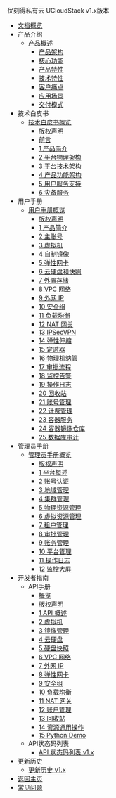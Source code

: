 <div class="sidebar_title icon-product__ucloudstack">优刻得私有云 UCloudStack v1.x版本</div>

* [文档概览](UCloudStack/README.md)
* 产品介绍
  * [产品概述](UCloudStack/v1.x/introduction/README.md)
    * [产品架构](UCloudStack/v1.x/introduction/arch.md)
    * [核心功能](UCloudStack/v1.x/introduction/features.md)
    * [产品特性](UCloudStack/v1.x/introduction/advantages.md)
    * [技术特性](UCloudStack/v1.x/introduction/techadv.md)
    * [客户痛点](UCloudStack/v1.x/introduction/painpoint.md)
    * [应用场景](UCloudStack/v1.x/introduction/scenario.md)
    * [交付模式](UCloudStack/v1.x/introduction/deliver.md)
* 技术白皮书
  * [技术白皮书概览](UCloudStack/v1.x/techwhitepaper/README.md)
    * [版权声明](UCloudStack/v1.x/techwhitepaper/copyright.md)
    * [前言](UCloudStack/v1.x/techwhitepaper/abstract.md)
    * [1 产品简介](UCloudStack/v1.x/techwhitepaper/introduction.md)
    * [2 平台物理架构](UCloudStack/v1.x/techwhitepaper/pharch.md)
    * [3 平台技术架构](UCloudStack/v1.x/techwhitepaper/techarch.md)
    * [4 产品功能架构](UCloudStack/v1.x/techwhitepaper/funarch.md)
    * [5 用户服务支持](UCloudStack/v1.x/techwhitepaper/service.md)
    * [6 灾备服务](UCloudStack/v1.x/techwhitepaper/recovery.md)
* 用户手册
  * [用户手册概览](UCloudStack/v1.x/userguide/README.md)
    * [版权声明](/UCloudStack/v1.x/userguide/copyright.md)
    * [1 产品简介](/UCloudStack/v1.x/userguide/introduction.md)
    * [2 主账号](/UCloudStack/v1.x/userguide/mainaccount.md)
    * [3 虚拟机](/UCloudStack/v1.x/userguide/vm.md)
    * [4 自制镜像](/UCloudStack/v1.x/userguide/image.md)
    * [5 弹性网卡](/UCloudStack/v1.x/userguide/nic.md)
    * [6 云硬盘和快照](/UCloudStack/v1.x/userguide/disk.md)
    * [7 外置存储](/UCloudStack/v1.x/userguide/lun.md)
    * [8 VPC 网络](/UCloudStack/v1.x/userguide/vpc.md)
    * [9 外网 IP](/UCloudStack/v1.x/userguide/eip.md)
    * [10 安全组](/UCloudStack/v1.x/userguide/sg.md)
    * [11 负载均衡](/UCloudStack/v1.x/userguide/lb.md)
    * [12 NAT 网关](/UCloudStack/v1.x/userguide/natgw.md)
    * [13 IPSecVPN](/UCloudStack/v1.x/userguide/ipsecvpn.md )
    * [14 弹性伸缩](/UCloudStack/v1.x/userguide/autoscale.md)
    * [15 定时器](/UCloudStack/v1.x/userguide/job.md)
    * [16 物理机纳管](/UCloudStack/v1.x/userguide/bms.md)
    * [17 审批流程](/UCloudStack/v1.x/userguide/approve.md)
    * [18 监控告警](/UCloudStack/v1.x/userguide/alarm.md)
    * [19 操作日志](/UCloudStack/v1.x/userguide/log.md )
    * [20 回收站](/UCloudStack/v1.x/userguide/recycle.md)
    * [21 账号管理](/UCloudStack/v1.x/userguide/account.md)
    * [22 计费管理](/UCloudStack/v1.x/userguide/charge.md)
    * [23 容器服务](/UCloudStack/v1.x/userguide/k8s.md)
    * [24 容器镜像仓库](/UCloudStack/v1.x/userguide/containerimage.md)
    * [25 数据库审计](/UCloudStack/v1.x/userguide/das.md)
* 管理员手册
  * [管理员手册概览](UCloudStack/v1.x/adminguide/README.md)
    * [版权声明](UCloudStack/v1.x/adminguide/copyright.md)
    * [1 平台概述](UCloudStack/v1.x/adminguide/introduction.md)
    * [2 账号认证](UCloudStack/v1.x/adminguide/account.md)
    * [3 地域管理](UCloudStack/v1.x/adminguide/region.md)
    * [4 集群管理](UCloudStack/v1.x/adminguide/set.md)
    * [5 物理资源管理](UCloudStack/v1.x/adminguide/physical.md)
    * [6 虚拟资源管理](UCloudStack/v1.x/adminguide/virtual.md)
    * [7 租户管理](UCloudStack/v1.x/adminguide/tenant.md)
    * [8 审批管理](UCloudStack/v1.x/adminguide/approve.md)
    * [9 账务管理](UCloudStack/v1.x/adminguide/billing.md)
    * [10 平台管理](UCloudStack/v1.x/adminguide/platform.md)
    * [11 操作日志](UCloudStack/v1.x/adminguide/log.md)
    * [12 监控大屏](UCloudStack/v1.x/adminguide/screen.md)
* 开发者指南
  * API手册
    * [概览](UCloudStack/v1.x/apiguide/README.md)
    * [版权声明](UCloudStack/v1.x/apiguide/copyright.md)
    * [1 API 概述](UCloudStack/v1.x/apiguide/overview.md)
    * [2 虚拟机](UCloudStack/v1.x/apiguide/vm.md)
    * [3 镜像管理](UCloudStack/v1.x/apiguide/image.md)
    * [4 云硬盘](UCloudStack/v1.x/apiguide/disk.md)
    * [5 硬盘快照](UCloudStack/v1.x/apiguide/snapshot.md)
    * [6 VPC 网络](UCloudStack/v1.x/apiguide/vpc.md)
    * [7 外网 IP](UCloudStack/v1.x/apiguide/eip.md)
    * [8 弹性网卡](UCloudStack/v1.x/apiguide/nic.md)
    * [9 安全组](UCloudStack/v1.x/apiguide/sg.md)
    * [10 负载均衡](UCloudStack/v1.x/apiguide/lb.md)
    * [11 NAT 网关](UCloudStack/v1.x/apiguide/natgw.md)
    * [12 账户管理](UCloudStack/v1.x/apiguide/account.md)
    * [13 回收站](UCloudStack/v1.x/apiguide/recycle.md )
    * [14 资源通用操作](UCloudStack/v1.x/apiguide/general.md)
    * [15 Python Demo](UCloudStack/v1.x/apiguide/demo.md)
  * API状态码列表
    * [API 状态码列表 v1.x](UCloudStack/v1.x/apiretcode/README.md)
* 更新历史
  * [更新历史 v1.x](UCloudStack/changelog/v1.x/README.md)
* [返回主页](UCloudStack/README.md)
* [常见问题](UCloudStack/faq.md)







